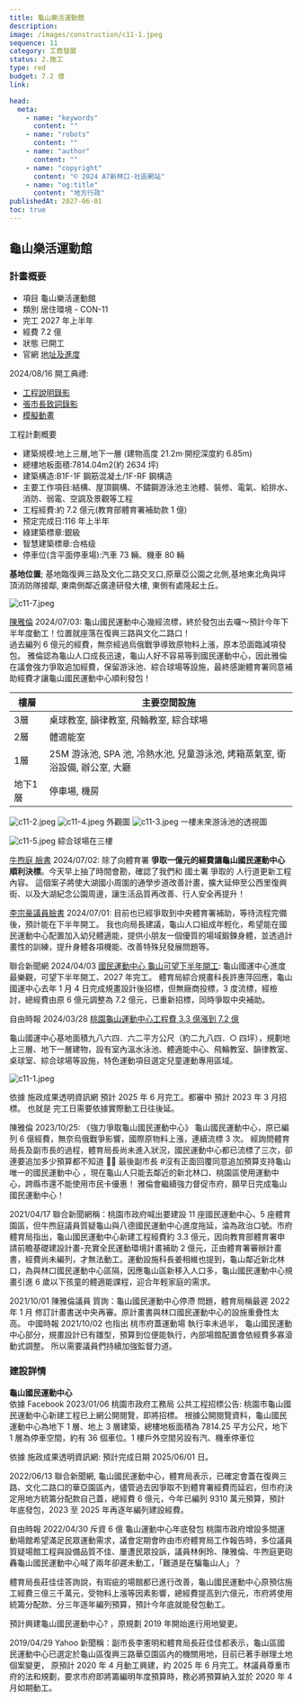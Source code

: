 ```yaml
---
title: 龜山樂活運動館
description:
image: /images/construction/c11-1.jpeg
sequence: 11
category: 工商發展
status: 2.施工
type: red
budget: 7.2 億
link:

head:
  meta:
    - name: "keywords"
      content: ""
    - name: "robots"
      content: ""
    - name: "author"
      content: ""
    - name: "copyright"
      content: "© 2024 A7新林口-社區網站"
    - name: "og:title"
      content: "地方行政"
publishedAt: 2027-06-01
toc: true
---
```


## 龜山樂活運動館

### 計畫概要

- 項目 龜山樂活運動館
- 類別 居住環境 - CON-11
- 完工 2027 年上半年
- 經費 7.2 億
- 狀態 已開工
- 官網 <a href="https://reiso.tycg.gov.tw/governance-progress/12?id=3881e665-e75f-4238-8200-567224e71ec3">地址及進度</a>

2024/08/16 開工典禮:

- <a href="https://www.youtube.com/watch?v=B9KciD_JcJw">工程說明錄影</a>
- <a href="https://www.youtube.com/watch?v=rrzGaE8qIpc">張市長致詞錄影</a>
- <a href="https://www.facebook.com/reel/477900798357610/">模擬動畫</a>

工程計劃概要

- 建築規模:地上三層,地下一層 (建物高度 21.2m·開挖深度約 6.85m)
- 總樓地板面積:7814.04m2(約 2634 坪)
- 建築構造:B1F-1F 鋼筋混凝土/1F-RF 鋼構造
- 主要工作項目:結構、屋頂鋼構、不鏽鋼游泳池主池體、裝修、電氣、給排水、消防、弱電、空調及景觀等工程
- 工程經費:約 7.2 億元(教育部體育署補助款 1 億)
- 预定完成日:116 年上半年
- 綠建築標章:銀級
- 智慧建築標章:合格级
- 停車位(含平面停車場):汽車 73 輛、機車 80 輛

**基地位置**; 基地臨復興三路及文化二路交叉口,原華亞公園之北側,基地東北角與坪頂消防隊接鄰, 東南側鄰近廣達研發大樓, 東側有處隆起土丘。

![c11-7.jpeg](/images/construction/c11-7.jpeg)

<a href="https://www.facebook.com/share/p/zDpCuYMgaB11KACh/">陳雅倫</a> 2024/07/03:
龜山國民運動中心幾經流標，終於發包出去囉～預計今年下半年度動工！位置就座落在復興三路與文化二路口！  
過去編列 6 億元的經費，無奈經過烏俄戰爭導致原物料上漲，原本恐面臨減項發包。
雅倫認為龜山人口成長迅速，龜山人好不容易等到國民運動中心，因此雅倫在議會強力爭取追加經費，保留游泳池、綜合球場等設施，最終感謝體育署同意補助經費才讓龜山國民運動中心順利發包！

<table class="table-auto">
  <thead>
    <tr>
      <th>樓層</th>
      <th>主要空間設施</th>
    </tr>
  </thead>
  <tbody>
    <tr>
      <td>3層</td>
      <td>桌球教室, 韻律教室, 飛輪教室, 綜合球場</td>
    </tr>
    <tr>
      <td>2層</td>
      <td>體適能室</td>
    </tr>
    <tr>
      <td>1層</td>
      <td>25M 游泳池, SPA 池, 冷熱水池, 兒童游泳池, 烤箱蒸氣室, 衛浴設備, 辦公室, 大廳</td>
    </tr>
    <tr>
      <td>地下1層</td>
      <td>停車場, 機房</td>
    </tr>
  </tbody>
</table>

![c11-2.jpeg](/images/construction/c11-2.png)
![c11-4.jpeg](/images/construction/c11-4.png)
外觀圖
![c11-3.jpeg](/images/construction/c11-3.png)
一樓未來游泳池的透視圖

![c11-5.jpeg](/images/construction/c11-5.png)
綜合球場在三樓

<a href="https://www.facebook.com/share/p/a8ZGvnNkG8GBbuhi/">牛煦庭 臉書</a> 2024/07/02: 除了向體育署 **爭取一億元的經費讓龜山國民運動中心順利決標**。今天早上抽了時間會勘，確認了我們和 國土署 爭取的 人行道更新工程 內容。 這個案子將使大湖國小周圍的通學步道改善計畫，擴大延伸至公西里復興街、以及大湖紀念公園周邊，讓生活品質再改善、行人安全再提升！

<a href="https://www.facebook.com/share/p/eppFghFFAcunzjDT/">李宗豪議員臉書</a> 2024/07/01: 目前也已經爭取到中央體育署補助，等待流程完備後，預計能在下半年開工。 我也向局長建議，龜山人口組成年輕化，希望能在國民運動中心配置加入幼兒體適能，提供小朋友一個優質的場域鍛鍊身體，並透過計畫性的訓練，提升身體各項機能、改善特殊兒發展問題等。

聯合新聞網 2024/04/03 <a href="https://udn.com/news/story/7324/7873430">國民運動中心 龜山可望下半年開工</a>:
龜山國運中心進度最樂觀，可望下半年開工、2027 年完工。 體育局綜合規畫科長許惠萍回應，龜山國運中心去年 1 月 4 日完成規畫設計後招標，但無廠商投標，3 度流標，經檢討，總經費由原 6 億元調整為 7.2 億元，已重新招標，同時爭取中央補助。

自由時報 2024/03/28 <a href="https://news.ltn.com.tw/news/Taoyuan/paper/1637903">桃園龜山運動中心工程費 3.3 億漲到 7.2 億</a>

龜山國運中心基地面積九八六四．六二平方公尺（約二九八四．○ 四坪），規劃地上三層、地下一層建物，設有室內溫水泳池、體適能中心、飛輪教室、韻律教室、桌球室、綜合球場等設施，特色運動項目選定兒童運動專用區域。

![c11-1.jpeg](/images/construction/c11-1.jpeg)

依據 施政成果透明資訊網 預計 2025 年 6 月完工。都審中 預計 2023 年 3 月招標。 也就是 完工日需要依據實際動工日往後延。

陳雅倫 2023/10/25: 《強力爭取龜山國民運動中心》
龜山國民運動中心，原已編列 6 億經費，無奈烏俄戰爭影響，國際原物料上漲，連續流標 3 次。 經詢問體育局長及副市長的過程，體育局長尚未進入狀況，國民運動中心都已流標了三次，卻連要追加多少預算都不知道 🤷‍♀️ 最後副市長 #沒有正面回覆同意追加預算支持龜山唯一的國民運動中心 ，現在龜山人只能去鄰近的新北林口、桃園區使用運動中心，跨縣市還不能使用市民卡優惠！ 雅倫會繼續強力督促市府，願早日完成龜山國民運動中心！

2021/04/17 聯合新聞網稱：桃園市政府喊出要建設 11 座國民運動中心、5 座體育園區，但牛煦庭議員質疑龜山與八德國民運動中心進度拖延，淪為政治口號。市府體育局指出，龜山國民運動中心新建工程經費約 3.3 億元，因向教育部體育署申請前瞻基礎建設計畫-充實全民運動環境計畫補助 2 億元，正由體育署審辦計畫書，經費尚未編列，才無法動工。運動設施科長姜相維也提到，龜山鄰近新北林口，為與林口國民運動中心區隔，因應龜山區新移入人口多，龜山國民運動中心規畫引進 6 歲以下孩童的體適能課程，迎合年輕家庭的需求。

2021/10/01 陳雅倫議員 質詢：龜山國民運動中心停滯 問題，體育局稱最遲 2022 年 1 月 修訂計畫書送中央再審。原計畫書與林口國民運動中心的設施重疊性太高。 中國時報 2021/10/02 也指出 桃市府蓋運動場 執行率未過半， 龜山國民運動中心部分，規畫設計已有雛型，預算到位便能執行，內部場館配置會依經費多寡滾動式調整。 所以需要議員們持續加強監督力道。

### 建設詳情

**龜山國民運動中心**  
依據 Facebook 2023/01/06 桃園市政府工務局 公共工程招標公告: 桃園市龜山國民運動中心新建工程已上網公開閱覽，即將招標。 根據公開閱覽資料，龜山國民運動中心為地下 1 層、地上 3 層建築，總樓地板面積為 7814.25 平方公尺，地下 1 層為停車空間，約有 36 個車位。1 樓戶外空間另設有汽、機車停車位

依據 施政成果透明資訊網: 預計完成日期 2025/06/01 日。

2022/06/13 聯合新聞網, 龜山國民運動中心，體育局表示，已確定會蓋在復興三路、文化二路口的華亞園區內，儘管過去因爭取不到體育署經費而延宕，但市府決定用地方統籌分配款自己蓋，總經費 6 億元，今年已編列 9310 萬元預算，預計年底發包，2023 至 2025 年再逐年編列建設經費。

自由時報 2022/04/30 斥資 6 億 龜山運動中心年底發包
桃園市政府增設多間運動場館希望滿足民眾運動需求，議會定期會昨由市府體育局工作報告時，多位議員質疑場館工程與設備品質不佳、屢遭民眾投訴，議員林俐玲、陳雅倫、牛煦庭更砲轟龜山國民運動中心喊了兩年卻遲未動工，「難道是在騙龜山人」？

體育局長莊佳佳答詢說，有瑕疵的場館都已進行改善，龜山國民運動中心原預估施工經費三億三千萬元，受物料上漲等因素影響，總經費提高到六億元，市府將使用統籌分配款、分三年逐年編列預算，預計今年底就能發包動工。

預計興建龜山國民運動中心? ，原規劃 2019 年開始進行用地變更。

2019/04/29 Yahoo 新聞稱：副市長李憲明和體育局長莊佳佳都表示，龜山區國民運動中心已選定於龜山區復興三路華亞園區內的機關用地，目前已著手辦理土地個案變更， 原預計 2020 年 4 月動工興建，約 2025 年 6 月完工。林議員尊重市府的法和規劃，要求市府即將籌編明年度預算時，務必將預算納入並於 2020 年 4 月如期動工。
